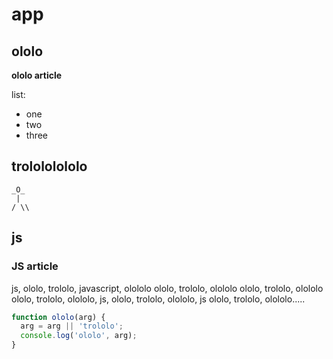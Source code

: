 # app

## ololo

**ololo article**

list:

- one
- two
- three

## trolololololo

    _O_
     |
    / \\

## js

<!--

---
title: JavaSCript Article'
metadata:
  ololo: trololo
---

-->

### JS article

js, ololo, trololo, javascript, olololo ololo, trololo, olololo ololo, trololo, olololo ololo, 
trololo, olololo, js, ololo, trololo, olololo, js ololo, trololo, olololo.....

```javascript
function ololo(arg) {
  arg = arg || 'trololo';
  console.log('ololo', arg);
}
```
